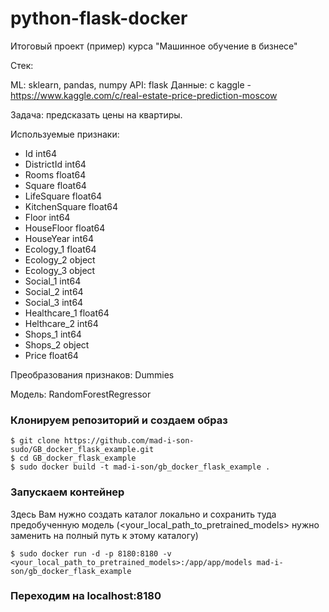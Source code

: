 # python-flask-docker
Итоговый проект (пример) курса "Машинное обучение в бизнесе"

Стек:

ML: sklearn, pandas, numpy
API: flask
Данные: с kaggle - https://www.kaggle.com/c/real-estate-price-prediction-moscow

Задача: предсказать цены на квартиры.

Используемые признаки:

- Id                 int64
- DistrictId         int64
- Rooms            float64
- Square           float64
- LifeSquare       float64
- KitchenSquare    float64
- Floor              int64
- HouseFloor       float64
- HouseYear          int64
- Ecology_1        float64
- Ecology_2         object
- Ecology_3         object
- Social_1           int64
- Social_2           int64
- Social_3           int64
- Healthcare_1     float64
- Helthcare_2        int64
- Shops_1            int64
- Shops_2           object
- Price            float64

Преобразования признаков: Dummies

Модель: RandomForestRegressor

### Клонируем репозиторий и создаем образ
```
$ git clone https://github.com/mad-i-son-sudo/GB_docker_flask_example.git
$ cd GB_docker_flask_example
$ sudo docker build -t mad-i-son/gb_docker_flask_example .
```

### Запускаем контейнер

Здесь Вам нужно создать каталог локально и сохранить туда предобученную модель (<your_local_path_to_pretrained_models> нужно заменить на полный путь к этому каталогу)
```
$ sudo docker run -d -p 8180:8180 -v <your_local_path_to_pretrained_models>:/app/app/models mad-i-son/gb_docker_flask_example
```

### Переходим на localhost:8180